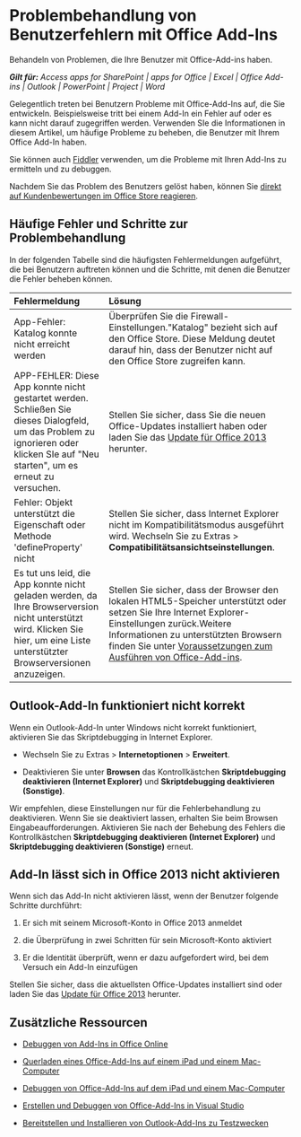 
# Problembehandlung von Benutzerfehlern mit Office Add-Ins
Behandeln von Problemen, die Ihre Benutzer mit Office-Add-ins haben.

 _**Gilt für:** Access apps for SharePoint | apps for Office | Excel | Office Add-ins | Outlook | PowerPoint | Project | Word_

Gelegentlich treten bei Benutzern Probleme mit Office-Add-Ins auf, die Sie entwickeln. Beispielsweise tritt bei einem Add-In ein Fehler auf oder es kann nicht darauf zugegriffen werden. Verwenden SIe die Informationen in diesem Artikel, um häufige Probleme zu beheben, die Benutzer mit Ihrem Office Add-In haben.

Sie können auch [Fiddler](http://www.telerik.com/fiddler) verwenden, um die Probleme mit Ihren Add-Ins zu ermitteln und zu debuggen.

Nachdem Sie das Problem des Benutzers gelöst haben, können Sie [direkt auf Kundenbewertungen im Office Store reagieren](https://msdn.microsoft.com/library/jj635874.aspx).

## Häufige Fehler und Schritte zur Problembehandlung

In der folgenden Tabelle sind die häufigsten Fehlermeldungen aufgeführt, die bei Benutzern auftreten können und die Schritte, mit denen die Benutzer die Fehler beheben können.



|**Fehlermeldung**|**Lösung**|
|:-----|:-----|
|App-Fehler: Katalog konnte nicht erreicht werden|Überprüfen Sie die Firewall-Einstellungen."Katalog" bezieht sich auf den Office Store. Diese Meldung deutet darauf hin, dass der Benutzer nicht auf den Office Store zugreifen kann.|
|APP-FEHLER: Diese App konnte nicht gestartet werden. Schließen Sie dieses Dialogfeld, um das Problem zu ignorieren oder klicken SIe auf "Neu starten", um es erneut zu versuchen.|Stellen Sie sicher, dass Sie die neuen Office-Updates installiert haben oder laden Sie das [Update für Office 2013](https://support.microsoft.com/de-de/kb/2986156/) herunter.|
|Fehler: Objekt unterstützt die Eigenschaft oder Methode 'defineProperty' nicht|Stellen Sie sicher, dass Internet Explorer nicht im Kompatibilitätsmodus ausgeführt wird. Wechseln Sie zu Extras >  **Compatibilitätsansichtseinstellungen**.|
|Es tut uns leid, die App konnte nicht geladen werden, da Ihre Browserversion nicht unterstützt wird. Klicken Sie hier, um eine Liste unterstützter Browserversionen anzuzeigen.|Stellen Sie sicher, dass der Browser den lokalen HTML5-Speicher unterstützt oder setzen Sie Ihre Internet Explorer-Einstellungen zurück.Weitere Informationen zu unterstützten Browsern finden Sie unter [Voraussetzungen zum Ausführen von Office-Add-ins](../../docs/overview/requirements-for-running-office-add-ins.md).|

## Outlook-Add-In funktioniert nicht korrekt

Wenn ein Outlook-Add-In unter Windows nicht korrekt funktioniert, aktivieren Sie das Skriptdebugging in Internet Explorer.


- Wechseln Sie zu Extras >  **Internetoptionen** > **Erweitert**.
    
- Deaktivieren Sie unter  **Browsen** das Kontrollkästchen **Skriptdebugging deaktivieren (Internet Explorer)** und **Skriptdebugging deaktivieren (Sonstige)**.
    
Wir empfehlen, diese Einstellungen nur für die Fehlerbehandlung zu deaktivieren. Wenn Sie sie deaktiviert lassen, erhalten Sie beim Browsen Eingabeaufforderungen. Aktivieren Sie nach der Behebung des Fehlers die Kontrollkästchen  **Skriptdebugging deaktivieren (Internet Explorer)** und **Skriptdebugging deaktivieren (Sonstige)** erneut.


## Add-In lässt sich in Office 2013 nicht aktivieren

Wenn sich das Add-In nicht aktivieren lässt, wenn der Benutzer folgende Schritte durchführt:


1. Er sich mit seinem Microsoft-Konto in Office 2013 anmeldet
    
2. die Überprüfung in zwei Schritten für sein Microsoft-Konto aktiviert
    
3. Er die Identität überprüft, wenn er dazu aufgefordert wird, bei dem Versuch ein Add-In einzufügen
    
Stellen Sie sicher, dass die aktuellsten Office-Updates installiert sind oder laden Sie das [Update für Office 2013](https://support.microsoft.com/de-de/kb/2986156/) herunter.


## Zusätzliche Ressourcen



- [Debuggen von Add-Ins in Office Online](../testing/debug-add-ins-in-office-online.md)
    
- [Querladen eines Office-Add-Ins auf einem iPad und einem Mac-Computer](../testing/sideload-an-office-add-in-on-ipad-and-mac.md)
    
- [Debuggen von Office-Add-Ins auf dem iPad und einem Mac-Computer](../../docs/testing/debug-office-add-ins-on-ipad-and-mac.md)
    
- [Erstellen und Debuggen von Office-Add-Ins in Visual Studio](../../docs/get-started/create-and-debug-office-add-ins-in-visual-studio.md)
    
- [Bereitstellen und Installieren von Outlook-Add-Ins zu Testzwecken](../outlook/testing-and-tips.md)
    
